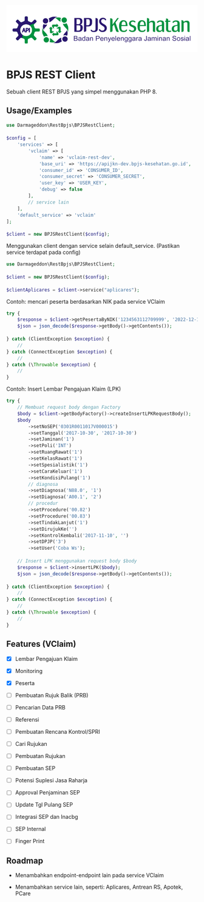 ![BPJS Kesehatan](.github/rest-bpjs.png?raw=true)


# BPJS REST Client

Sebuah client REST BPJS yang simpel menggunakan PHP 8.


## Usage/Examples

```php
use Darmageddon\RestBpjs\BPJSRestClient;

$config = [
    'services' => [
        'vclaim' => [
            'name' => 'vclaim-rest-dev',
            'base_uri' => 'https://apijkn-dev.bpjs-kesehatan.go.id',
            'consumer_id' => 'CONSUMER_ID',
            'consumer_secret' => 'CONSUMER_SECRET',
            'user_key' => 'USER_KEY',
            'debug' => false
        ],
        // service lain
    ],
    'default_service' => 'vclaim'
];

$client = new BPJSRestClient($config);
```

Menggunakan client dengan service selain default_service. (Pastikan service terdapat pada config)

```php
use Darmageddon\RestBpjs\BPJSRestClient;

$client = new BPJSRestClient($config);

$clientAplicares = $client->service("aplicares");

```

Contoh: mencari peserta berdasarkan NIK pada service VClaim

```php
try {
    $response = $client->getPesertaByNIK('1234563112709999', '2022-12-12');
    $json = json_decode($response->getBody()->getContents());

} catch (ClientException $exception) {
    //
} catch (ConnectException $exception) {
    //
} catch (\Throwable $exception) {
    //
}
```

Contoh: Insert Lembar Pengajuan Klaim (LPK)

```php
try {
    // Membuat request body dengan Factory
    $body = $client->getBodyFactory()->createInsertLPKRequestBody();
    $body
        ->setNoSEP('0301R0011017V000015')
        ->setTanggal('2017-10-30', '2017-10-30')
        ->setJaminan('1')
        ->setPoli('INT')
        ->setRuangRawat('1')
        ->setKelasRawat('1')
        ->setSpesialistik('1')
        ->setCaraKeluar('1')
        ->setKondisiPulang('1')
        // diagnosa
        ->setDiagnosa('N88.0', '1')
        ->setDiagnosa('A00.1', '2')
        // procedur
        ->setProcedure('00.82')
        ->setProcedure('00.83')
        ->setTindakLanjut('1')
        ->setDirujukKe('')
        ->setKontrolKembali('2017-11-10', '')
        ->setDPJP('3')
        ->setUser('Coba Ws');

    // Insert LPK menggunakan request body $body
    $response = $client->insertLPK($body);
    $json = json_decode($response->getBody()->getContents());

} catch (ClientException $exception) {
    //
} catch (ConnectException $exception) {
    //
} catch (\Throwable $exception) {
    //
}
```

## Features (VClaim)

- [x] Lembar Pengajuan Klaim
- [x] Monitoring
- [x] Peserta
- [ ] Pembuatan Rujuk Balik (PRB)
- [ ] Pencarian Data PRB
- [ ] Referensi
- [ ] Pembuatan Rencana Kontrol/SPRI
- [ ] Cari Rujukan
- [ ] Pembuatan Rujukan
- [ ] Pembuatan SEP
- [ ] Potensi Suplesi Jasa Raharja
- [ ] Approval Penjaminan SEP
- [ ] Update Tgl Pulang SEP
- [ ] Integrasi SEP dan Inacbg
- [ ] SEP Internal
- [ ] Finger Print


## Roadmap

- Menambahkan endpoint-endpoint lain pada service VClaim

- Menambahkan service lain, seperti: Aplicares, Antrean RS, Apotek, PCare

